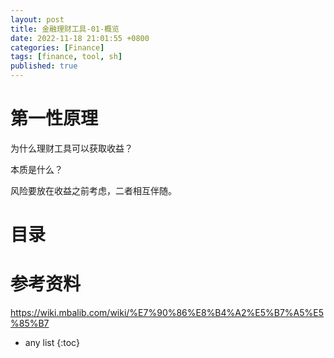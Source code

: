 ```yaml
---
layout: post 
title: 金融理财工具-01-概览
date: 2022-11-18 21:01:55 +0800
categories: [Finance] 
tags: [finance, tool, sh]
published: true
---
```


# 第一性原理

为什么理财工具可以获取收益？

本质是什么？

风险要放在收益之前考虑，二者相互伴随。

# 目录






# 参考资料

https://wiki.mbalib.com/wiki/%E7%90%86%E8%B4%A2%E5%B7%A5%E5%85%B7

* any list
{:toc}
